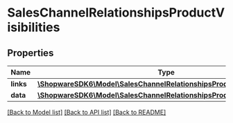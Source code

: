 # SalesChannelRelationshipsProductVisibilities

## Properties
Name | Type | Description | Notes
------------ | ------------- | ------------- | -------------
**links** | [**\ShopwareSDK6\Model\SalesChannelRelationshipsProductVisibilitiesLinks**](SalesChannelRelationshipsProductVisibilitiesLinks.md) |  | [optional] 
**data** | [**\ShopwareSDK6\Model\SalesChannelRelationshipsProductVisibilitiesData[]**](SalesChannelRelationshipsProductVisibilitiesData.md) |  | [optional] 

[[Back to Model list]](../../README.md#documentation-for-models) [[Back to API list]](../../README.md#documentation-for-api-endpoints) [[Back to README]](../../README.md)

